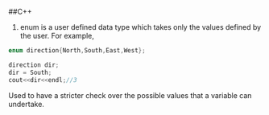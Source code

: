 ##C++

1. enum is a user defined data type which takes only the values defined by the user. For example, 

```C++
enum direction{North,South,East,West};

direction dir;
dir = South;
cout<<dir<<endl;//3
```

Used to have a stricter check over the possible values that a variable can undertake.
